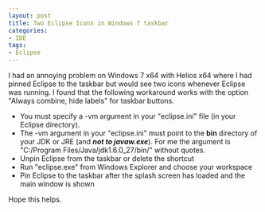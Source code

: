 ```yaml
---
layout: post
title: Two Eclipse Icons in Windows 7 taskbar
categories:
- IDE
tags: 
- Eclipse
---
```


I had an annoying problem on Windows 7 x64 with Helios x64 where I had pinned
Eclipse to the taskbar but would see two icons whenever Eclipse was running. I
found that the following workaround works with the option "Always combine,
hide labels" for taskbar buttons.

  * You must specify a -vm argument in your "eclipse.ini" file (in your Eclipse directory).
  * The -vm argument in your "eclipse.ini" must point to the **bin** directory of your JDK or JRE (and **_not to javaw.exe_**). For me the argument is "C:/Program Files/Java/jdk1.6.0_27/bin/" without quotes.
  * Unpin Eclipse from the taskbar or delete the shortcut
  * Run "eclipse.exe" from Windows Explorer and choose your workspace
  * Pin Eclipse to the taskbar after the splash screen has loaded and the main window is shown

Hope this helps.

